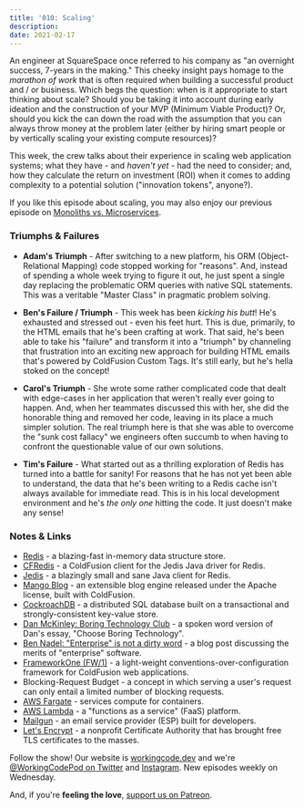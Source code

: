 ```yaml
---
title: '010: Scaling'
description:
date: 2021-02-17
---
```


<script async defer onload="redcircleIframe();" src="https://api.podcache.net/embedded-player/sh/30227421-bc27-45c2-bfb4-861def7dd4cc/ep/eba69652-fdd1-40eb-ab02-9ffe44841542"></script><div class="redcirclePlayer-eba69652-fdd1-40eb-ab02-9ffe44841542"></div>

An engineer at SquareSpace once referred to his company as "an overnight success, 7-years in the making." This cheeky insight pays homage to the _marathon of work_ that is often required when building a successful product and / or business. Which begs the question: when is it appropriate to start thinking about scale? Should you be taking it into account during early ideation and the construction of your MVP (Minimum Viable Product)? Or, should you kick the can down the road with the assumption that you can always throw money at the problem later (either by hiring smart people or by vertically scaling your existing compute resources)?

This week, the crew talks about their experience in scaling web application systems; what they have - and _haven't yet_ - had the need to consider; and, how they calculate the return on investment (ROI) when it comes to adding complexity to a potential solution ("innovation tokens", anyone?).

If you like this episode about scaling, you may also enjoy our previous episode on [Monoliths vs. Microservices][working-code-005].

### Triumphs &amp; Failures

* **Adam's Triumph** - After switching to a new platform, his ORM (Object-Relational Mapping) code stopped working for "reasons". And, instead of spending a whole week trying to figure it out, he just spent a single day replacing the problematic ORM queries with native SQL statements. This was a veritable "Master Class" in pragmatic problem solving.

* **Ben's Failure / Triumph** - This week has been _kicking his butt_! He's exhausted and stressed out - even his feet hurt. This is due, primarily, to the HTML emails that he's been crafting at work. That said, he's been able to take his "failure" and transform it into a "triumph" by channeling that frustration into an exciting new approach for building HTML emails that's powered by ColdFusion Custom Tags. It's still early, but he's hella stoked on the concept!

* **Carol's Triumph** - She wrote some rather complicated code that dealt with edge-cases in her application that weren't really ever going to happen. And, when her teammates discussed this with her, she did the honorable thing and removed her code, leaving in its place a much simpler solution. The real triumph here is that she was able to overcome the "sunk cost fallacy" we engineers often succumb to when having to confront the questionable value of our own solutions.

* **Tim's Failure** - What started out as a thrilling exploration of Redis has turned into a battle for sanity! For reasons that he has not yet been able to understand, the data that he's been writing to a Redis cache isn't always available for immediate read. This is in his local development environment and he's _the only one_ hitting the code. It just doesn't make any sense!

### Notes &amp; Links

* [Redis](https://redis.io/) - a blazing-fast in-memory data structure store.
* [CFRedis](https://github.com/MWers/cfredis) - a ColdFusion client for the Jedis Java driver for Redis.
* [Jedis](https://github.com/redis/jedis) - a blazingly small and sane Java client for Redis.
* [Mango Blog](https://www.mangoblog.org/) - an extensible blog engine released under the Apache license, built with ColdFusion.
* [CockroachDB](https://www.cockroachlabs.com/) - a distributed SQL database built on a transactional and strongly-consistent key-value store.
* [Dan McKinley: Boring Technology Club](http://boringtechnology.club/) - a spoken word version of Dan's essay, "Choose Boring Technology".
* [Ben Nadel: "Enterprise" is not a dirty word](https://www.bennadel.com/blog/3976-enterprise-is-not-a-dirty-word.htm) - a blog post discussing the merits of "enterprise" software.
* [FrameworkOne (FW/1)](http://framework-one.github.io/) - a light-weight conventions-over-configuration framework for ColdFusion web applications.
* Blocking-Request Budget - a concept in which serving a user's request can only entail a limited number of blocking requests.
* [AWS Fargate](https://aws.amazon.com/fargate/) - services compute for containers.
* [AWS Lambda](https://aws.amazon.com/lambda/) - a "functions as a service" (FaaS) platform.
* [Mailgun](https://www.mailgun.com/) - an email service provider (ESP) built for developers.
* [Let's Encrypt](https://letsencrypt.org/) - a nonprofit Certificate Authority that has brought free TLS certificates to the masses.

Follow the show! Our website is [workingcode.dev][working-code] and we're [@WorkingCodePod on Twitter][working-code-twitter] and [Instagram][working-code-instagram]. New episodes weekly on Wednesday.

And, if you're **feeling the love**, [support us on Patreon][working-code-patreon].

[working-code]: https://workingcode.dev/
[working-code-005]: /episodes/005-monoliths-vs-microservices/
[working-code-instagram]: https://www.instagram.com/workingcodepod/
[working-code-patreon]: https://www.patreon.com/workingcodepod
[working-code-twitter]: https://twitter.com/WorkingCodePod
